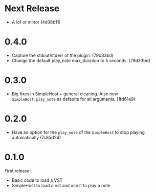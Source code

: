 # Next Release

* A lof or minor (4d08b11)

# 0.4.0

* Capture the stdout/stderr of the plugin. (79d33bd)
* Change the default play_note max_duration to 5 seconds. (79d33bd)

# 0.3.0

* Big fixes in SimpleHost + general cleaning. Also now `SimpleHost.play_note` as defaults for all
  arguments. (1fd61e9)

# 0.2.0

* Have an option for the `play_note` of the `SimpleHost` to stop playing
  automatically (7c85d24)

# 0.1.0

First release!

* Basic code to load a VST
* SimpleHost to load a vst and use it to play a note
